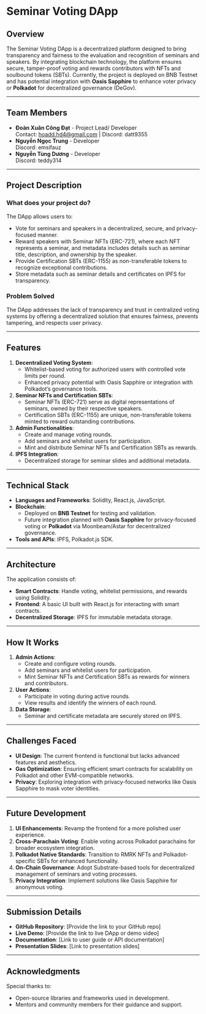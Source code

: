 # Seminar Voting DApp 

## Overview
The Seminar Voting DApp is a decentralized platform designed to bring transparency and fairness to the evaluation and recognition of seminars and speakers. By integrating blockchain technology, the platform ensures secure, tamper-proof voting and rewards contributors with NFTs and soulbound tokens (SBTs). Currently, the project is deployed on BNB Testnet and has potential integration with **Oasis Sapphire** to enhance voter privacy or **Polkadot** for decentralized governance (DeGov).

---

## Team Members
- **Đoàn Xuân Công Đạt** - Project Lead/ Developer  
  Contact: hoadd.hd4@gmail.com | Discord: datt9355  
- **Nguyễn Ngọc Trung** - Developer  
  Discord: emsifauz  
- **Nguyễn Tùng Dương** - Developer  
  Discord: teddy314  

---

## Project Description
### What does your project do?
The DApp allows users to:
- Vote for seminars and speakers in a decentralized, secure, and privacy-focused manner. 
- Reward speakers with Seminar NFTs (ERC-721), where each NFT represents a seminar, and metadata includes details such as seminar title, description, and ownership by the speaker. 
- Provide Certification SBTs (ERC-1155) as non-transferable tokens to recognize exceptional contributions.
- Store metadata such as seminar details and certificates on IPFS for transparency.

### Problem Solved
The DApp addresses the lack of transparency and trust in centralized voting systems by offering a decentralized solution that ensures fairness, prevents tampering, and respects user privacy.

---

## Features
1. **Decentralized Voting System**:  
   - Whitelist-based voting for authorized users with controlled vote limits per round.
   - Enhanced privacy potential with Oasis Sapphire or integration with Polkadot’s governance tools.
2. **Seminar NFTs and Certification SBTs**:  
   - Seminar NFTs (ERC-721) serve as digital representations of seminars, owned by their respective speakers.
   - Certification SBTs (ERC-1155) are unique, non-transferable tokens minted to reward outstanding contributions.
3. **Admin Functionalities**:  
   - Create and manage voting rounds.
   - Add seminars and whitelist users for participation.
   - Mint and distribute Seminar NFTs and Certification SBTs as rewards.
4. **IPFS Integration**:  
   - Decentralized storage for seminar slides and additional metadata.

---

## Technical Stack
- **Languages and Frameworks**: Solidity, React.js, JavaScript.
- **Blockchain**:  
  - Deployed on **BNB Testnet** for testing and validation.  
  - Future integration planned with **Oasis Sapphire** for privacy-focused voting or **Polkadot** via Moonbeam/Astar for decentralized governance.  
- **Tools and APIs**: IPFS, Polkadot.js SDK.

---

## Architecture
The application consists of:
- **Smart Contracts**: Handle voting, whitelist permissions, and rewards using Solidity.
- **Frontend**: A basic UI built with React.js for interacting with smart contracts.
- **Decentralized Storage**: IPFS for immutable metadata storage.

---

## How It Works
1. **Admin Actions**:
   - Create and configure voting rounds.
   - Add seminars and whitelist users for participation.
   - Mint Seminar NFTs and Certification SBTs as rewards for winners and contributors.
2. **User Actions**:
   - Participate in voting during active rounds.
   - View results and identify the winners of each round.
3. **Data Storage**:
   - Seminar and certificate metadata are securely stored on IPFS.

---

## Challenges Faced
- **UI Design**: The current frontend is functional but lacks advanced features and aesthetics.
- **Gas Optimization**: Ensuring efficient smart contracts for scalability on Polkadot and other EVM-compatible networks.
- **Privacy**: Exploring integration with privacy-focused networks like Oasis Sapphire to mask voter identities.

---

## Future Development
1. **UI Enhancements**: Revamp the frontend for a more polished user experience.
2. **Cross-Parachain Voting**: Enable voting across Polkadot parachains for broader ecosystem integration.
3. **Polkadot Native Standards**: Transition to RMRK NFTs and Polkadot-specific SBTs for enhanced functionality.
4. **On-Chain Governance**: Adopt Substrate-based tools for decentralized management of seminars and voting processes.
5. **Privacy Integration**: Implement solutions like Oasis Sapphire for anonymous voting.

---

## Submission Details
- **GitHub Repository**: [Provide the link to your GitHub repo]
- **Live Demo**: [Provide the link to live DApp or demo video]
- **Documentation**: [Link to user guide or API documentation]
- **Presentation Slides**: [Link to presentation slides]

---

## Acknowledgments
Special thanks to:
- Open-source libraries and frameworks used in development.
- Mentors and community members for their guidance and support.
